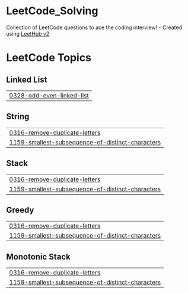 # LeetCode_Solving
Collection of LeetCode questions to ace the coding interview! - Created using [LeetHub v2](https://github.com/arunbhardwaj/LeetHub-2.0)

<!---LeetCode Topics Start-->
# LeetCode Topics
## Linked List
|  |
| ------- |
| [0328-odd-even-linked-list](https://github.com/KimGiii/Algorithm/tree/master/0328-odd-even-linked-list) |
## String
|  |
| ------- |
| [0316-remove-duplicate-letters](https://github.com/KimGiii/Algorithm/tree/master/0316-remove-duplicate-letters) |
| [1159-smallest-subsequence-of-distinct-characters](https://github.com/KimGiii/Algorithm/tree/master/1159-smallest-subsequence-of-distinct-characters) |
## Stack
|  |
| ------- |
| [0316-remove-duplicate-letters](https://github.com/KimGiii/Algorithm/tree/master/0316-remove-duplicate-letters) |
| [1159-smallest-subsequence-of-distinct-characters](https://github.com/KimGiii/Algorithm/tree/master/1159-smallest-subsequence-of-distinct-characters) |
## Greedy
|  |
| ------- |
| [0316-remove-duplicate-letters](https://github.com/KimGiii/Algorithm/tree/master/0316-remove-duplicate-letters) |
| [1159-smallest-subsequence-of-distinct-characters](https://github.com/KimGiii/Algorithm/tree/master/1159-smallest-subsequence-of-distinct-characters) |
## Monotonic Stack
|  |
| ------- |
| [0316-remove-duplicate-letters](https://github.com/KimGiii/Algorithm/tree/master/0316-remove-duplicate-letters) |
| [1159-smallest-subsequence-of-distinct-characters](https://github.com/KimGiii/Algorithm/tree/master/1159-smallest-subsequence-of-distinct-characters) |
<!---LeetCode Topics End-->